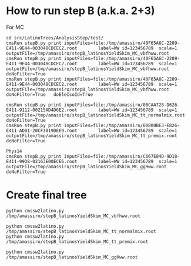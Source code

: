 How to run step B (a.k.a. 2+3)
====

For MC

    cd src/LatinoTrees/AnalysisStep/test/
    cmsRun stepB.py print inputFiles=file:/tmp/amassiro/40F65A6C-2209-E411-9E44-003048CDCEC2.root        label=WW id=123456789  scale=1 outputFile=/tmp/amassiro/stepB_latinosYieldSkim_MC_vbfhww.root
    cmsRun stepB.py print inputFiles=file:/tmp/amassiro/40F65A6C-2209-E411-9E44-003048CDCEC2.root        label=WW id=123456789  scale=1 outputFile=/tmp/amassiro/stepB_latinosYieldSkim_MC_vbfhww.root               doNoFilter=True
    cmsRun stepB.py print inputFiles=file:/tmp/amassiro/40F65A6C-2209-E411-9E44-003048CDCEC2.root        label=WW id=123456789  scale=1 outputFile=/tmp/amassiro/stepB_latinosYieldSkim_MC_vbfhww.root               doNoFilter=True   doEleIsoId=True

    cmsRun stepB.py print inputFiles=file:/tmp/amassiro/00CAA728-D626-E411-9112-00215AD4D6E2.root        label=WW id=123456789  scale=1 outputFile=/tmp/amassiro/stepB_latinosYieldSkim_MC_tt_normalmix.root       doNoFilter=True
    cmsRun stepB.py print inputFiles=file:/tmp/amassiro/00800BE3-E826-E411-AD01-20CF3019DEE9.root        label=WW id=123456789  scale=1 outputFile=/tmp/amassiro/stepB_latinosYieldSkim_MC_tt_premix.root          doNoFilter=True

    Phys14
    cmsRun stepB.py print inputFiles=file:/tmp/amassiro/C667E84D-9D18-E411-99D8-02163E00ECE6.root        label=WW id=123456789  scale=1 outputFile=/tmp/amassiro/stepB_latinosYieldSkim_MC_ggHww.root          doNoFilter=True





Create final tree
====

    python cmssw2latino.py   /tmp/amassiro/stepB_latinosYieldSkim_MC_vbfhww.root

    python cmssw2latino.py   /tmp/amassiro/stepB_latinosYieldSkim_MC_tt_normalmix.root
    python cmssw2latino.py   /tmp/amassiro/stepB_latinosYieldSkim_MC_tt_premix.root

    python cmssw2latino.py   /tmp/amassiro/stepB_latinosYieldSkim_MC_ggHww.root

